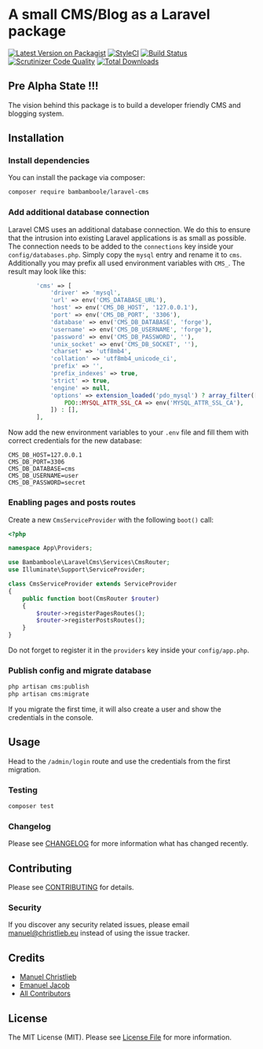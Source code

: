 # A small CMS/Blog as a Laravel package

[![Latest Version on Packagist](https://img.shields.io/packagist/v/bambamboole/laravel-cms.svg?style=flat-square)](https://packagist.org/packages/bambamboole/laravel-cms)
[![StyleCI](https://github.styleci.io/repos/244145339/shield?branch=master)](https://github.styleci.io/repos/244145339)
[![Build Status](https://img.shields.io/travis/bambamboole/laravel-cms/master.svg?style=flat-square)](https://travis-ci.org/bambamboole/laravel-cms)
[![Scrutinizer Code Quality](https://scrutinizer-ci.com/g/bambamboole/laravel-cms/badges/quality-score.png?b=master)](https://scrutinizer-ci.com/g/bambamboole/laravel-cms/?branch=master)
[![Total Downloads](https://img.shields.io/packagist/dt/bambamboole/laravel-cms.svg?style=flat-square)](https://packagist.org/packages/bambamboole/laravel-cms)

## Pre Alpha State !!!
The vision behind this package is to build a developer friendly CMS and blogging system. 

## Installation

### Install dependencies
You can install the package via composer:
```bash
composer require bambamboole/laravel-cms
```

### Add additional database connection
Laravel CMS uses an additional database connection. We do this to ensure that the intrusion into existing Laravel 
applications is as small as possible. The connection needs to be added to the `connections` key 
inside your `config/databases.php`. Simply copy the `mysql` entry and rename it to `cms`. Additionally you may prefix 
all used environment variables with `CMS_`. The result may look like this:

```php
        'cms' => [
            'driver' => 'mysql',
            'url' => env('CMS_DATABASE_URL'),
            'host' => env('CMS_DB_HOST', '127.0.0.1'),
            'port' => env('CMS_DB_PORT', '3306'),
            'database' => env('CMS_DB_DATABASE', 'forge'),
            'username' => env('CMS_DB_USERNAME', 'forge'),
            'password' => env('CMS_DB_PASSWORD', ''),
            'unix_socket' => env('CMS_DB_SOCKET', ''),
            'charset' => 'utf8mb4',
            'collation' => 'utf8mb4_unicode_ci',
            'prefix' => '',
            'prefix_indexes' => true,
            'strict' => true,
            'engine' => null,
            'options' => extension_loaded('pdo_mysql') ? array_filter([
                PDO::MYSQL_ATTR_SSL_CA => env('MYSQL_ATTR_SSL_CA'),
            ]) : [],
        ],
```

Now add the new environment variables to your `.env` file and fill them with correct credentials for the new database:
```
CMS_DB_HOST=127.0.0.1
CMS_DB_PORT=3306
CMS_DB_DATABASE=cms
CMS_DB_USERNAME=user
CMS_DB_PASSWORD=secret
``` 

### Enabling pages and posts routes
Create a new `CmsServiceProvider` with the following `boot()` call:
```php
<?php

namespace App\Providers;

use Bambamboole\LaravelCms\Services\CmsRouter;
use Illuminate\Support\ServiceProvider;

class CmsServiceProvider extends ServiceProvider
{
    public function boot(CmsRouter $router)
    {
        $router->registerPagesRoutes();
        $router->registerPostsRoutes();
    }
}
```  
Do not forget to register it in the `providers` key inside your `config/app.php`.

### Publish config and migrate database

```bash
php artisan cms:publish
php artisan cms:migrate
```  
If you migrate the first time, it will also create a user and show the credentials in the console.

## Usage
Head to the `/admin/login` route and use the credentials from the first migration.

### Testing

``` bash
composer test
```

### Changelog

Please see [CHANGELOG](CHANGELOG.md) for more information what has changed recently.

## Contributing

Please see [CONTRIBUTING](CONTRIBUTING.md) for details.

### Security

If you discover any security related issues, please email manuel@christlieb.eu instead of using the issue tracker.

## Credits

- [Manuel Christlieb](https://github.com/bambamboole)
- [Emanuel Jacob](https://github.com/slashplusweb)
- [All Contributors](../../contributors)

## License

The MIT License (MIT). Please see [License File](LICENSE.md) for more information.

